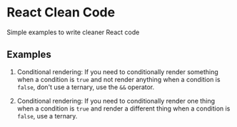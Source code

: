 # React Clean Code

Simple examples to write cleaner React code

## Examples

1. Conditional rendering: If you need to conditionally render something when a condition is `true` and not render anything when a condition is `false`, don't use a ternary, use the `&&` operator.

2. Conditional rendering: If you need to conditionally render one thing when a condition is `true` and render a different thing when a condition is `false`, use a ternary.